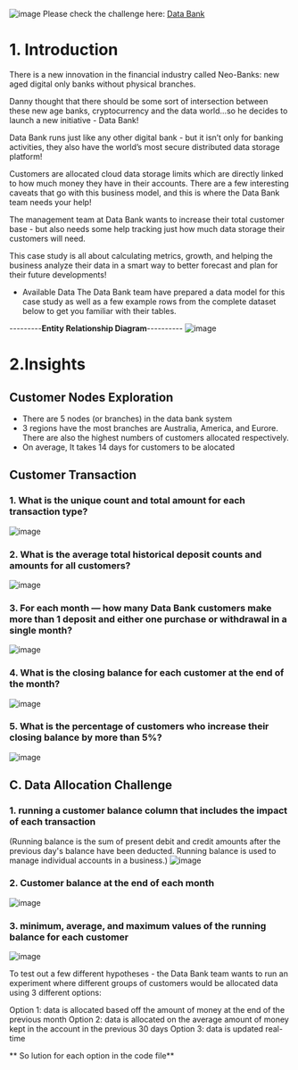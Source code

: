 ![image](https://github.com/ThuHuong-Gina/Data-Bank_8-week-SQL-Challenge/assets/141025228/e7b3aebf-c916-4614-8b52-8e59fb1f3313)
Please check the challenge here: [Data Bank](http://https://8weeksqlchallenge.com/case-study-4/)


# **1. Introduction**

There is a new innovation in the financial industry called Neo-Banks: new aged digital only banks without physical branches.

Danny thought that there should be some sort of intersection between these new age banks, cryptocurrency and the data world…so he decides to launch a new initiative - Data Bank!

Data Bank runs just like any other digital bank - but it isn’t only for banking activities, they also have the world’s most secure distributed data storage platform!

Customers are allocated cloud data storage limits which are directly linked to how much money they have in their accounts. There are a few interesting caveats that go with this business model, and this is where the Data Bank team needs your help!

The management team at Data Bank wants to increase their total customer base - but also needs some help tracking just how much data storage their customers will need.

This case study is all about calculating metrics, growth, and helping the business analyze their data in a smart way to better forecast and plan for their future developments!

* Available Data
The Data Bank team have prepared a data model for this case study as well as a few example rows from the complete dataset below to get you familiar with their tables.

---------**Entity Relationship Diagram**----------
![image](https://github.com/ThuHuong-Gina/Data-Bank_-8-week-SQL-Challenge/assets/141025228/e555a140-8874-4ff9-a5f7-ffd974f11bd2)

# **2.Insights**
## Customer Nodes Exploration
- There are 5 nodes (or branches) in the data bank system
- 3 regions have the most branches are Australia, America, and Eurore. There are also the highest numbers of customers allocated respectively.
- On average, It takes  14 days for customers to be alocated
## Customer Transaction
### 1. What is the unique count and total amount for each transaction type?
![image](https://github.com/ThuHuong-Gina/Data-Bank_8-week-SQL-Challenge/assets/141025228/986e99c8-9bdb-46bd-a9fa-debdfa2237a8)
### 2. What is the average total historical deposit counts and amounts for all customers?
![image](https://github.com/ThuHuong-Gina/Data-Bank_8-week-SQL-Challenge/assets/141025228/41a38ac1-457b-4921-8bc9-69d30e42890a)
### 3. For each month — how many Data Bank customers make more than 1 deposit and either one purchase or withdrawal in a single month?
![image](https://github.com/ThuHuong-Gina/Data-Bank_8-week-SQL-Challenge/assets/141025228/46a078c3-7891-4da2-84b7-7677072233b7)
### 4. What is the closing balance for each customer at the end of the month?
![image](https://github.com/ThuHuong-Gina/Data-Bank_8-week-SQL-Challenge/assets/141025228/e79e2ad1-1285-4451-9de6-520723697cc7)
### 5. What is the percentage of customers who increase their closing balance by more than 5%?
![image](https://github.com/ThuHuong-Gina/Data-Bank_8-week-SQL-Challenge/assets/141025228/47c39a3d-dd80-4a6b-a39b-dcd28c8afc73)

## C. Data Allocation Challenge
### 1. running a customer balance column that includes the impact of each transaction
(Running balance is the sum of present debit and credit amounts after the previous day's balance have been deducted. Running balance is used to manage individual accounts in a business.)
![image](https://github.com/ThuHuong-Gina/Data-Bank_8-week-SQL-Challenge/assets/141025228/7cf5cd6c-2fba-4eac-a532-1be9bb712fe2)
### 2. Customer balance at the end of each month
![image](https://github.com/ThuHuong-Gina/Data-Bank_8-week-SQL-Challenge/assets/141025228/3fe69dea-0bfa-41ca-9c8d-04478ae08bcc)
### 3. minimum, average, and maximum values of the running balance for each customer
![image](https://github.com/ThuHuong-Gina/Data-Bank_8-week-SQL-Challenge/assets/141025228/6a8cbbe5-2b01-48f3-9a5b-5c3e8b226cde)

To test out a few different hypotheses - the Data Bank team wants to run an experiment where different groups of customers would be allocated data using 3 different options:

Option 1: data is allocated based off the amount of money at the end of the previous month
Option 2: data is allocated on the average amount of money kept in the account in the previous 30 days
Option 3: data is updated real-time

** So lution for each option in the code file**

